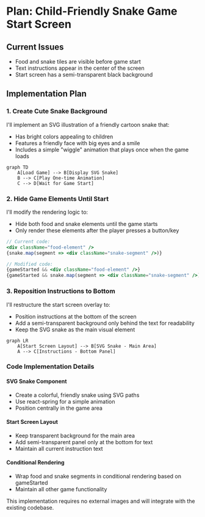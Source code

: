 # Plan: Child-Friendly Snake Game Start Screen

## Current Issues
- Food and snake tiles are visible before game start
- Text instructions appear in the center of the screen
- Start screen has a semi-transparent black background

## Implementation Plan

### 1. Create Cute Snake Background
I'll implement an SVG illustration of a friendly cartoon snake that:
- Has bright colors appealing to children
- Features a friendly face with big eyes and a smile
- Includes a simple "wiggle" animation that plays once when the game loads

```mermaid
graph TD
    A[Load Game] --> B[Display SVG Snake]
    B --> C[Play One-time Animation]
    C --> D[Wait for Game Start]
```

### 2. Hide Game Elements Until Start
I'll modify the rendering logic to:
- Hide both food and snake elements until the game starts
- Only render these elements after the player presses a button/key

```jsx
// Current code:
<div className="food-element" />
{snake.map(segment => <div className="snake-segment" />)}

// Modified code:
{gameStarted && <div className="food-element" />}
{gameStarted && snake.map(segment => <div className="snake-segment" />)}
```

### 3. Reposition Instructions to Bottom
I'll restructure the start screen overlay to:
- Position instructions at the bottom of the screen
- Add a semi-transparent background only behind the text for readability
- Keep the SVG snake as the main visual element

```mermaid
graph LR
    A[Start Screen Layout] --> B[SVG Snake - Main Area]
    A --> C[Instructions - Bottom Panel]
```

### Code Implementation Details

#### SVG Snake Component
- Create a colorful, friendly snake using SVG paths
- Use react-spring for a simple animation
- Position centrally in the game area

#### Start Screen Layout
- Keep transparent background for the main area
- Add semi-transparent panel only at the bottom for text
- Maintain all current instruction text

#### Conditional Rendering
- Wrap food and snake segments in conditional rendering based on gameStarted
- Maintain all other game functionality

This implementation requires no external images and will integrate with the existing codebase.